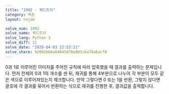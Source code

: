 ```yaml
---
title: "1992 - 쿼드트리"
category: 백준
layout: nojam

solve_num: 1992
solve_name: 쿼드트리
solve_lang: Python 3
solve_diff: 21
solve_date: "2020-04-03 22:52:21"
solve_share: 92002b66ab4845d78e803c6a78a6acf8
---
```


0과 1로 이루어진 이미지를 주어진 규칙에 따라 압축했을 때 결과를 출력하는 문제입니다. 먼저 전체의 0과 1의 개수를 센 뒤, 재귀를 통해 4부분으로 나누어 각 부분이 모두 같은 색으로 이루어져있는지 체크합니다. 만약 그렇다면 0 또는 1을 반환, 그렇지 않다면 괄호에 각 결과를 묶어서 반환하는 식으로 재귀를 진행한 후, 결과값을 출력합니다.
